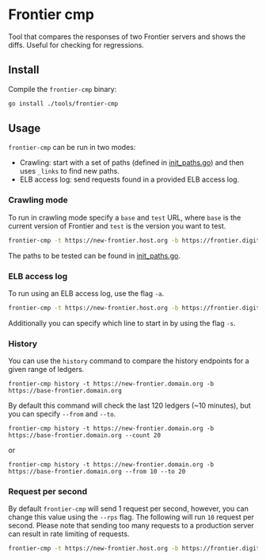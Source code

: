 # Frontier cmp

Tool that compares the responses of two Frontier servers and shows the diffs.
Useful for checking for regressions.

## Install

Compile the `frontier-cmp` binary:

```bash
go install ./tools/frontier-cmp
```

## Usage

`frontier-cmp` can be run in two modes:

- Crawling: start with a set of paths (defined in [init_paths.go](https://github.com/xdbfoundation/go/blob/master/tools/frontier-cmp/init_paths.go)) and then uses `_links` to find new paths.
- ELB access log: send requests found in a provided ELB access log.

### Crawling mode

To run in crawling mode specify a `base` and `test` URL, where `base` is the current version of Frontier and `test` is the version you want to test.

```bash
frontier-cmp -t https://new-frontier.host.org -b https://frontier.digitalbits.org
```

The paths to be tested can be found in [init_paths.go](https://github.com/xdbfoundation/go/blob/master/tools/frontier-cmp/init_paths.go).

### ELB access log

To run using an ELB access log, use the flag `-a`.

```bash
frontier-cmp -t https://new-frontier.host.org -b https://frontier.digitalbits.org -a ./elb_access.log
```

Additionally you can specify which line to start in by using the flag `-s`.

### History

You can use the `history` command to compare the history endpoints for a given range of ledgers.

```
frontier-cmp history -t https://new-frontier.domain.org -b https://base-frontier.domain.org
```

By default this command will check the last 120 ledgers (~10 minutes), but you can specify `--from` and `--to`.

```
frontier-cmp history -t https://new-frontier.domain.org -b https://base-frontier.domain.org --count 20
```

or

```
frontier-cmp history -t https://new-frontier.domain.org -b https://base-frontier.domain.org --from 10 --to 20
```


### Request per second

By default `frontier-cmp` will send 1 request per second, however, you can change this value using the `--rps` flag.  The following will run `10` request per second. Please note that sending too many requests to a production server can result in rate limiting of requests.

```bash
frontier-cmp -t https://new-frontier.host.org -b https://frontier.digitalbits.org --rps 10
```
